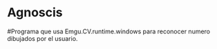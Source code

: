 # Agnoscis

#Programa que usa Emgu.CV.runtime.windows para reconocer numero dibujados por el usuario.
